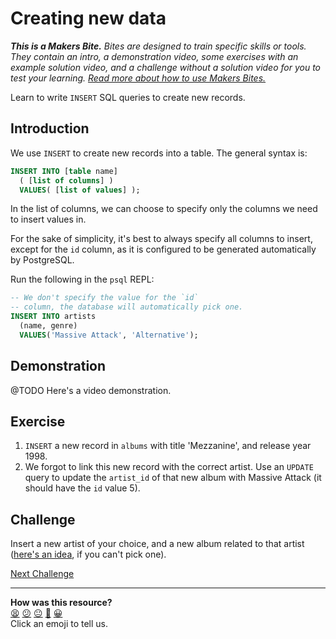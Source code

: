 # Creating new data

_**This is a Makers Bite.** Bites are designed to train specific skills or
tools. They contain an intro, a demonstration video, some exercises with an
example solution video, and a challenge without a solution video for you to test
your learning. [Read more about how to use Makers
Bites.](https://github.com/makersacademy/course/blob/main/labels/bites.md)_

Learn to write `INSERT` SQL queries to create new records.

## Introduction

We use `INSERT` to create new records into a table. The general syntax is:

```sql
INSERT INTO [table name]
  ( [list of columns] )
  VALUES( [list of values] );
```

In the list of columns, we can choose to specify only the columns we need to insert values in.

For the sake of simplicity, it's best to always specify all columns to insert, except for the `id` column, as it is configured to be generated automatically by PostgreSQL.

Run the following in the `psql` REPL:
```sql
-- We don't specify the value for the `id`
-- column, the database will automatically pick one.
INSERT INTO artists 
  (name, genre)
  VALUES('Massive Attack', 'Alternative');
```

## Demonstration

@TODO Here's a video demonstration.

## Exercise

1. `INSERT` a new record in `albums` with title 'Mezzanine', and release year 1998.
2. We forgot to link this new record with the correct artist. Use an `UPDATE` query to update the `artist_id` of that new album with Massive Attack (it should have the `id` value 5).

## Challenge

Insert a new artist of your choice, and a new album related to that artist ([here's an idea](https://en.wikipedia.org/wiki/OK_Computer), if you can't pick one).

[Next Challenge](06_using_table_plus.md)

<!-- BEGIN GENERATED SECTION DO NOT EDIT -->

---

**How was this resource?**  
[😫](https://airtable.com/shrUJ3t7KLMqVRFKR?prefill_Repository=makersacademy/databases&prefill_File=sql_bites/05_creating_new_data.md&prefill_Sentiment=😫) [😕](https://airtable.com/shrUJ3t7KLMqVRFKR?prefill_Repository=makersacademy/databases&prefill_File=sql_bites/05_creating_new_data.md&prefill_Sentiment=😕) [😐](https://airtable.com/shrUJ3t7KLMqVRFKR?prefill_Repository=makersacademy/databases&prefill_File=sql_bites/05_creating_new_data.md&prefill_Sentiment=😐) [🙂](https://airtable.com/shrUJ3t7KLMqVRFKR?prefill_Repository=makersacademy/databases&prefill_File=sql_bites/05_creating_new_data.md&prefill_Sentiment=🙂) [😀](https://airtable.com/shrUJ3t7KLMqVRFKR?prefill_Repository=makersacademy/databases&prefill_File=sql_bites/05_creating_new_data.md&prefill_Sentiment=😀)  
Click an emoji to tell us.

<!-- END GENERATED SECTION DO NOT EDIT -->
